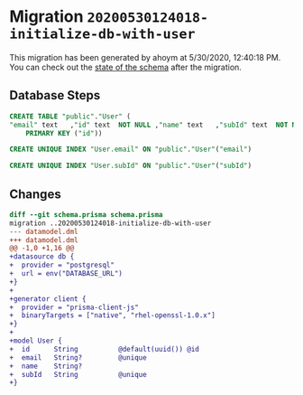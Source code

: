 # Migration `20200530124018-initialize-db-with-user`

This migration has been generated by ahoym at 5/30/2020, 12:40:18 PM.
You can check out the [state of the schema](./schema.prisma) after the migration.

## Database Steps

```sql
CREATE TABLE "public"."User" (
"email" text   ,"id" text  NOT NULL ,"name" text   ,"subId" text  NOT NULL ,
    PRIMARY KEY ("id"))

CREATE UNIQUE INDEX "User.email" ON "public"."User"("email")

CREATE UNIQUE INDEX "User.subId" ON "public"."User"("subId")
```

## Changes

```diff
diff --git schema.prisma schema.prisma
migration ..20200530124018-initialize-db-with-user
--- datamodel.dml
+++ datamodel.dml
@@ -1,0 +1,16 @@
+datasource db {
+  provider = "postgresql"
+  url = env("DATABASE_URL")
+}
+
+generator client {
+  provider = "prisma-client-js"
+  binaryTargets = ["native", "rhel-openssl-1.0.x"]
+}
+
+model User {
+  id      String          @default(uuid()) @id
+  email   String?         @unique
+  name    String?
+  subId   String          @unique
+}
```


